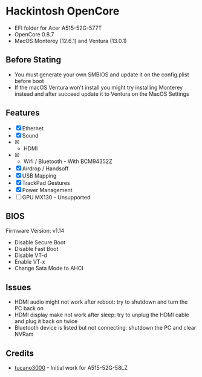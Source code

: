 # Hackintosh OpenCore

- EFI folder for Acer A515-52G-577T
- OpenCore 0.8.7
- MacOS Monterey (12.6.1) and Ventura (13.0.1)

## Before Stating

- You must generate your own SMBIOS and update it on the config.plist before boot
- If the macOS Ventura won't install you might try installing Monterey instead and after succeed update it to Ventura on the MacOS Settings

## Features

- [x] Ethernet
- [x] Sound
- [x] * HDMI
- [x] * Wifi / Bluetooth - With BCM94352Z
- [x] Airdrop / Handsoff
- [x] USB Mapping
- [x] TrackPad Gestures
- [x] Power Management
- [ ] GPU MX130 - Unsupported

## BIOS

Firmware Version: v1.14

- Disable Secure Boot
- Disable Fast Boot
- Disable VT-d
- Enable VT-x
- Change Sata Mode to AHCI

## Issues

- HDMI audio might not work after reboot: try to shutdown and turn the PC back on
- HDMI display make not work after sleep: try to unplug the HDMI cable and plug it back on twice
- Bluetooth device is listed but not connecting: shutdown the PC and clear NVRam

## Credits

- [tucano3000](https://github.com/tucano3000/ACER-A515-52G-58LZ-HACKINTOSH-OPENCORE) - Initial work for A515-52G-58LZ
